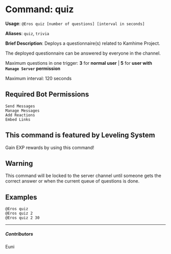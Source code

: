 # Command: quiz


**Usage**: `@Eros quiz [number of questions] [interval in seconds]`

**Aliases**: `quiz`, `trivia`

**Brief Description**: Deploys a questionnaire(s) related to Kamhime Project.



The deployed questionnaire can be answered by everyone in the channel.

Maximum questions in one trigger: **3** for **normal user** | **5** for **user with `Manage Server` permission**

Maximum interval: 120 seconds

## Required Bot Permissions

```
Send Messages
Manage Messages
Add Reactions
Embed Links
```

## This command is featured by Leveling System


Gain EXP rewards by using this command!

## Warning


This command will be locked to the server channel until someone gets the correct answer or when the current queue of questions is done.

## Examples

```
@Eros quiz 
@Eros quiz 2
@Eros quiz 2 30
```


---

##### Contributors


Euni
